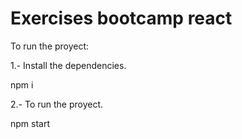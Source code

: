 # Exercises bootcamp react

To run the proyect:

1.- Install the dependencies.

npm i

2.- To run the proyect.

npm start
